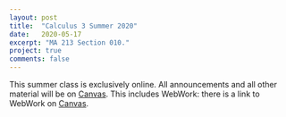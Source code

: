 ```yaml
---
layout: post
title:  "Calculus 3 Summer 2020"
date:   2020-05-17
excerpt: "MA 213 Section 010."
project: true
comments: false
---
```


This summer class is exclusively online. All announcements and all other material will be on [Canvas](https://uk.instructure.com/courses/1987691). This includes WebWork: there is a link to WebWork on [Canvas](https://uk.instructure.com/courses/1987691).
